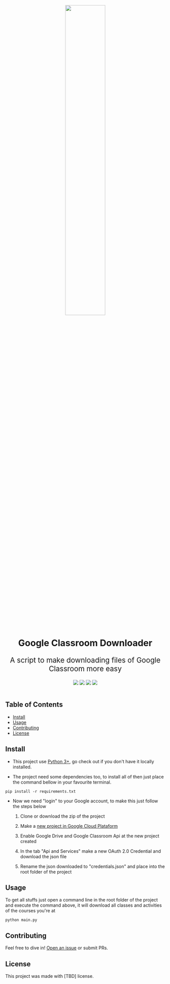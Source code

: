 
<p align="center" width="100%">
    <img width="50%" src="https://github.com/eduardopenedo/google_classroom_downloader/blob/main/docs/images/kissclipart-google-classroom-icon-clipart-google-classroom-edu-9a98222156330de7.png?raw=true"> 
</p>

<h1 align="center">
    Google Classroom Downloader
</h1>

<p align="center" style="font-size:1.4rem">
    A script to make downloading files of Google Classroom more easy
</p>

<div align="center">
    <img src="https://img.shields.io/pypi/v/pip?label=pip">
    <img src="https://img.shields.io/static/v1?label=google-api-python-client&message=2.20.0&color=green">
    <img src="https://img.shields.io/static/v1?label=google-auth-oauthlib2&message=0.4.6&color=green">
    <img src="https://img.shields.io/static/v1?label=youtube-dl&message=2021.6.6&color=red">
</div>
<br/>


## Table of Contents

- [Install](#install)
- [Usage](#usage)
- [Contributing](#contributing)
- [License](#license)

## Install

* This project use [Python 3+](https://www.python.org/downloads/), go check out if you don't have it locally installed.

* The project need some dependencies too, to install all of then just place the command bellow in your favourite terminal.
```
pip install -r requirements.txt
```

* Now we need "login" to your Google account, to make this just follow the steps below

    1. Clone or download the zip of the project

    2. Make a [new project in Google Cloud Plataform](https://developers.google.com/workspace/guides/create-project)

    3. Enable Google Drive and Google Classroom Api at the new project created

    4. In the tab "Api and Services" make a new OAuth 2.0 Credential and download the json file

    5. Rename the json downloaded to "credentials.json" and place into the root folder of the project


## Usage

To get all stuffs just open a command line in the root folder of the project and execute the command above, it will download all classes and activities of the courses you're at

```
python main.py
```

## Contributing

Feel free to dive in! [Open an issue](https://github.com/eduardopenedo/google_classroom_downloader/issues/new) or submit PRs.


## License
This project was made with [TBD] license.
